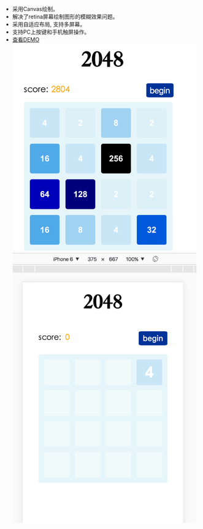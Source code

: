 - 采用Canvas绘制。
- 解决了retina屏幕绘制图形的模糊效果问题。
- 采用自适应布局, 支持多屏幕。
- 支持PC上按键和手机触屏操作。
- [查看DEMO](https://honeyjie.github.io/2048)
![图片](./img1.png)
![图片](./img2.png)